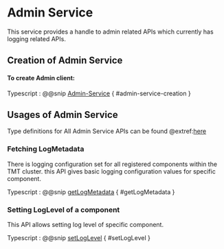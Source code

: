 # Admin Service
This service provides a handle to admin related APIs which currently has logging related APIs.

## Creation of Admin Service

#### To create Admin client:

Typescript
:   @@snip [Admin-Service](../../../../example/src/documentation/admin/AdminServiceExamples.ts) { #admin-service-creation }

## Usages of Admin Service

Type definitions for All Admin Service APIs can be found @extref:[here](ts-docs:interfaces/clients.adminservice.html)

### Fetching LogMetadata

There is logging configuration set for all registered components within the TMT cluster. this API gives basic logging configuration values for specific component.

Typescript
:   @@snip [getLogMetadata](../../../../example/src/documentation/admin/AdminServiceExamples.ts) { #getLogMetadata }

### Setting LogLevel of a component

This API allows setting log level of specific component.

Typescript
:   @@snip [setLogLevel](../../../../example/src/documentation/admin/AdminServiceExamples.ts) { #setLogLevel }
